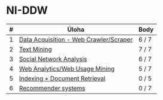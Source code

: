 # NI-DDW

| # | Úloha                                          | Body  |
|---|------------------------------------------------|-------|
| 1 | [Data Acquisition - Web Crawler/Scraper](./01) | 6 / 7 |
| 2 | [Text Mining](./02)                            | 7 / 7 |
| 3 | [Social Network Analysis](./03)                | 6 / 7 |
| 4 | [Web Analytics/Web Usage Mining](./04)         | 5 / 7 |
| 5 | [Indexing + Document Retrieval](./05)          | 0 / 5 |
| 6 | [Recommender systems](./06)                    | 0 / 7 |
